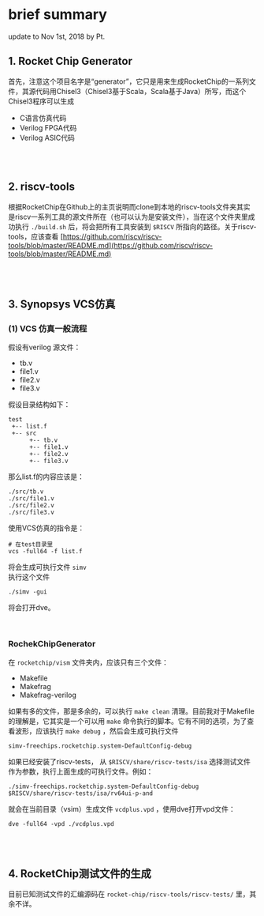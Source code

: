 # brief summary
update to Nov 1st, 2018 by Pt.

## 1. Rocket Chip Generator
首先，注意这个项目名字是“generator”，它只是用来生成RocketChip的一系列文件，其源代码用Chisel3（Chisel3基于Scala，Scala基于Java）所写，而这个Chisel3程序可以生成
- C语言仿真代码
- Verilog FPGA代码
- Verilog ASIC代码  

<br>
<br>

## 2. riscv-tools
根据RocketChip在Github上的主页说明而clone到本地的riscv-tools文件夹其实是riscv一系列工具的源文件所在（也可以认为是安装文件），当在这个文件夹里成功执行 `./build.sh` 后，将会把所有工具安装到 `$RISCV` 所指向的路径。关于riscv-tools，应该查看 [https://github.com/riscv/riscv-tools/blob/master/README.md](https://github.com/riscv/riscv-tools/blob/master/README.md) 

<br>
<br>

## 3. Synopsys VCS仿真
### (1) VCS 仿真一般流程
假设有verilog 源文件：
- tb.v
- file1.v
- file2.v
- file3.v  

假设目录结构如下：  
```
test
 +-- list.f
 +-- src
      +-- tb.v
      +-- file1.v
      +-- file2.v
      +-- file3.v
```
那么list.f的内容应该是：
```
./src/tb.v
./src/file1.v
./src/file2.v
./src/file3.v
```
使用VCS仿真的指令是：
```
# 在test目录里
vcs -full64 -f list.f
```  
将会生成可执行文件 `simv`  
执行这个文件
```
./simv -gui
```  
将会打开dve。  

<br>

### RochekChipGenerator
在 `rocketchip/vism` 文件夹内，应该只有三个文件：
- Makefile
- Makefrag
- Makefrag-verilog


如果有多的文件，那是多余的，可以执行 `make clean` 清理。目前我对于Makefile的理解是，它其实是一个可以用 `make` 命令执行的脚本。它有不同的选项，为了查看波形，应该执行 `make debug` ，然后会生成可执行文件
```
simv-freechips.rocketchip.system-DefaultConfig-debug
```
如果已经安装了riscv-tests， 从 `$RISCV/share/riscv-tests/isa` 选择测试文件作为参数，执行上面生成的可执行文件。例如：
```
./simv-freechips.rocketchip.system-DefaultConfig-debug $RISCV/share/riscv-tests/isa/rv64ui-p-and
```
就会在当前目录（vsim）生成文件 `vcdplus.vpd` ，使用dve打开vpd文件：
```
dve -full64 -vpd ./vcdplus.vpd
```  

<br>
<br>

## 4. RocketChip测试文件的生成
目前已知测试文件的汇编源码在 `rocket-chip/riscv-tools/riscv-tests/` 里，其余不详。
